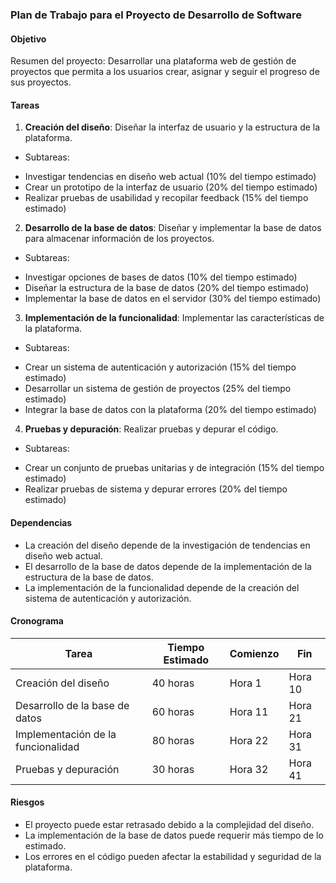 ### Plan de Trabajo para el Proyecto de Desarrollo de Software

#### Objetivo
Resumen del proyecto: Desarrollar una plataforma web de gestión de proyectos que permita a los usuarios crear, asignar y seguir el progreso de sus proyectos.

#### Tareas
1. **Creación del diseño**: Diseñar la interfaz de usuario y la estructura de la plataforma.
 * Subtareas:
 + Investigar tendencias en diseño web actual (10% del tiempo estimado)
 + Crear un prototipo de la interfaz de usuario (20% del tiempo estimado)
 + Realizar pruebas de usabilidad y recopilar feedback (15% del tiempo estimado)
2. **Desarrollo de la base de datos**: Diseñar y implementar la base de datos para almacenar información de los proyectos.
 * Subtareas:
 + Investigar opciones de bases de datos (10% del tiempo estimado)
 + Diseñar la estructura de la base de datos (20% del tiempo estimado)
 + Implementar la base de datos en el servidor (30% del tiempo estimado)
3. **Implementación de la funcionalidad**: Implementar las características de la plataforma.
 * Subtareas:
 + Crear un sistema de autenticación y autorización (15% del tiempo estimado)
 + Desarrollar un sistema de gestión de proyectos (25% del tiempo estimado)
 + Integrar la base de datos con la plataforma (20% del tiempo estimado)
4. **Pruebas y depuración**: Realizar pruebas y depurar el código.
 * Subtareas:
 + Crear un conjunto de pruebas unitarias y de integración (15% del tiempo estimado)
 + Realizar pruebas de sistema y depurar errores (20% del tiempo estimado)

#### Dependencias
* La creación del diseño depende de la investigación de tendencias en diseño web actual.
* El desarrollo de la base de datos depende de la implementación de la estructura de la base de datos.
* La implementación de la funcionalidad depende de la creación del sistema de autenticación y autorización.

#### Cronograma
| Tarea | Tiempo Estimado | Comienzo | Fin |
| --- | --- | --- | --- |
| Creación del diseño | 40 horas | Hora 1 | Hora 10 |
| Desarrollo de la base de datos | 60 horas | Hora 11 | Hora 21 |
| Implementación de la funcionalidad | 80 horas | Hora 22 | Hora 31 |
| Pruebas y depuración | 30 horas | Hora 32 | Hora 41 |

#### Riesgos
* El proyecto puede estar retrasado debido a la complejidad del diseño.
* La implementación de la base de datos puede requerir más tiempo de lo estimado.
* Los errores en el código pueden afectar la estabilidad y seguridad de la plataforma.